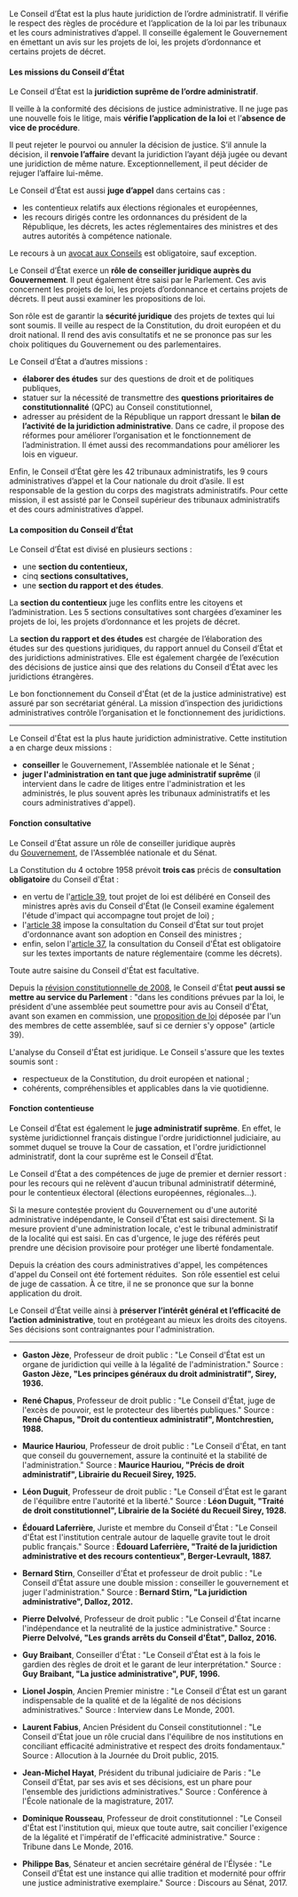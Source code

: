 Le Conseil d’État est la plus haute juridiction de l’ordre administratif. Il vérifie le respect des règles de procédure et l’application de la loi par les tribunaux et les cours administratives d’appel. Il conseille également le Gouvernement en émettant un avis sur les projets de loi, les projets d’ordonnance et certains projets de décret.

#### Les missions du Conseil d’État
Le Conseil d’État est la **juridiction suprême de l’ordre administratif**.

Il veille à la conformité des décisions de justice administrative. Il ne juge pas une nouvelle fois le litige, mais **vérifie l’application de la loi** et l’**absence de vice de procédure**.

Il peut rejeter le pourvoi ou annuler la décision de justice. S’il annule la décision, il **renvoie l’affaire** devant la juridiction l’ayant déjà jugée ou devant une juridiction de même nature. Exceptionnellement, il peut décider de rejuger l’affaire lui-même.

Le Conseil d’État est aussi **juge d’appel** dans certains cas :
- les contentieux relatifs aux élections régionales et européennes,
- les recours dirigés contre les ordonnances du président de la République, les décrets, les actes réglementaires des ministres et des autres autorités à compétence nationale.

Le recours à un [avocat aux Conseils](https://www.justice.gouv.fr/justice-france/acteurs-justice/professionnels-du-droit/lavocat-au-conseil-detat-cour-cassation) est obligatoire, sauf exception.

Le Conseil d’État exerce un **rôle de conseiller juridique auprès du Gouvernement**. Il peut également être saisi par le Parlement. Ces avis concernent les projets de loi, les projets d’ordonnance et certains projets de décrets. Il peut aussi examiner les propositions de loi.

Son rôle est de garantir la **sécurité juridique** des projets de textes qui lui sont soumis. Il veille au respect de la Constitution, du droit européen et du droit national. Il rend des avis consultatifs et ne se prononce pas sur les choix politiques du Gouvernement ou des parlementaires.

Le Conseil d’État a d’autres missions :

- **élaborer des études** sur des questions de droit et de politiques publiques,
- statuer sur la nécessité de transmettre des **questions prioritaires de constitutionnalité** (QPC) au Conseil constitutionnel,
- adresser au président de la République un rapport dressant le **bilan de l’activité de la juridiction administrative**. Dans ce cadre, il propose des réformes pour améliorer l’organisation et le fonctionnement de l’administration. Il émet aussi des recommandations pour améliorer les lois en vigueur.

Enfin, le Conseil d’État gère les 42 tribunaux administratifs, les 9 cours administratives d’appel et la Cour nationale du droit d’asile. Il est responsable de la gestion du corps des magistrats administratifs. Pour cette mission, il est assisté par le Conseil supérieur des tribunaux administratifs et des cours administratives d’appel.

#### La composition du Conseil d’État
Le Conseil d’État est divisé en plusieurs sections :
- une **section du contentieux,**
- cinq **sections consultatives,** 
- une **section du rapport et des études**.

La **section du contentieux** juge les conflits entre les citoyens et l’administration. Les 5 sections consultatives sont chargées d’examiner les projets de loi, les projets d’ordonnance et les projets de décret.

La **section du rapport et des études** est chargée de l’élaboration des études sur des questions juridiques, du rapport annuel du Conseil d’État et des juridictions administratives. Elle est également chargée de l’exécution des décisions de justice ainsi que des relations du Conseil d’État avec les juridictions étrangères.

Le bon fonctionnement du Conseil d'État (et de la justice administrative) est assuré par son secrétariat général. La mission d’inspection des juridictions administratives contrôle l’organisation et le fonctionnement des juridictions.

---
Le Conseil d'État est la plus haute juridiction administrative. Cette institution a en charge deux missions :

- **conseiller** le Gouvernement, l'Assemblée nationale et le Sénat ;  
- **juger l'administration en tant que juge administratif suprême** (il intervient dans le cadre de litiges entre l'administration et les administrés, le plus souvent après les tribunaux administratifs et les cours administratives d'appel).
#### Fonction consultative
Le Conseil d'État assure un rôle de conseiller juridique auprès du [Gouvernement](https://www.vie-publique.fr/fiches/19600-quel-est-le-role-du-conseil-detat#), de l'Assemblée nationale et du Sénat.

La Constitution du 4 octobre 1958 prévoit **trois cas** précis de **consultation obligatoire** du Conseil d'État : 
- en vertu de l'[article 39](https://www.legifrance.gouv.fr/loda/article_lc/LEGIARTI000019241026 "Article 39 de la Constitution du 4 octobre 1958. Légifrance. Nouvelle fenêtre"), tout projet de loi est délibéré en Conseil des ministres après avis du Conseil d'État (le Conseil examine également l'étude d'impact qui accompagne tout projet de loi) ; 
- l'[article 38](https://www.legifrance.gouv.fr/loda/article_lc/LEGIARTI000019241024 "Article 38 de la Constitution du 4 octobre 1958. Légifrance. Nouvelle fenêtre") impose la consultation du Conseil d'État sur tout projet d'ordonnance avant son adoption en Conseil des ministres ; 
- enfin, selon l'[article 37](https://www.legifrance.gouv.fr/loda/article_lc/LEGIARTI000006527508 "Article 37 de la Constitution du 4 octobre 1958. Légifrance. Nouvelle fenêtre"), la consultation du Conseil d'État est obligatoire sur les textes importants de nature réglementaire (comme les décrets). 

Toute autre saisine du Conseil d'État est facultative.

Depuis la [révision constitutionnelle de 2008](https://www.vie-publique.fr/eclairage/268318-la-reforme-de-2008-sur-la-modernisation-des-institutions), le Conseil d'État **peut aussi se mettre au service du Parlement** : "dans les conditions prévues par la loi, le président d'une assemblée peut soumettre pour avis au Conseil d'État, avant son examen en commission, une [proposition de loi](https://www.vie-publique.fr/fiches/19600-quel-est-le-role-du-conseil-detat#) déposée par l'un des membres de cette assemblée, sauf si ce dernier s'y oppose" (article 39). 

L'analyse du Conseil d'État est juridique. Le Conseil s'assure que les textes soumis sont : 

- respectueux de la Constitution, du droit européen et national ;
- cohérents, compréhensibles et applicables dans la vie quotidienne.

#### Fonction contentieuse
Le Conseil d’État est également le **juge administratif suprême**. En effet, le système juridictionnel français distingue l'ordre juridictionnel judiciaire, au sommet duquel se trouve la Cour de cassation, et l'ordre juridictionnel administratif, dont la cour suprême est le Conseil d’État.

Le Conseil d'État a des compétences de juge de premier et dernier ressort : pour les recours qui ne relèvent d'aucun tribunal administratif déterminé, pour le contentieux électoral (élections européennes, régionales...). 

Si la mesure contestée provient du Gouvernement ou d'une autorité administrative indépendante, le Conseil d'État est saisi directement. Si la mesure provient d'une administration locale, c'est le tribunal administratif de la localité qui est saisi. En cas d'urgence, le juge des référés peut prendre une décision provisoire pour protéger une liberté fondamentale.

Depuis la création des cours administratives d'appel, les compétences d'appel du Conseil ont été fortement réduites.  Son rôle essentiel est celui de juge de cassation. À ce titre, il ne se prononce que sur la bonne application du droit.

Le Conseil d’État veille ainsi à **préserver l’intérêt général et l’efficacité de l’action administrative**, tout en protégeant au mieux les droits des citoyens. Ses décisions sont contraignantes pour l'administration.

---
- **Gaston Jèze**, Professeur de droit public : "Le Conseil d'État est un organe de juridiction qui veille à la légalité de l'administration." Source : **Gaston Jèze, "Les principes généraux du droit administratif", Sirey, 1936.**

- **René Chapus**, Professeur de droit public : "Le Conseil d'État, juge de l'excès de pouvoir, est le protecteur des libertés publiques." Source : **René Chapus, "Droit du contentieux administratif", Montchrestien, 1988.**

- **Maurice Hauriou**, Professeur de droit public : "Le Conseil d'État, en tant que conseil du gouvernement, assure la continuité et la stabilité de l'administration." Source : **Maurice Hauriou, "Précis de droit administratif", Librairie du Recueil Sirey, 1925.**

- **Léon Duguit**, Professeur de droit public : "Le Conseil d'État est le garant de l'équilibre entre l'autorité et la liberté." Source : **Léon Duguit, "Traité de droit constitutionnel", Librairie de la Société du Recueil Sirey, 1928.**

- **Édouard Laferrière**, Juriste et membre du Conseil d'État : "Le Conseil d'État est l'institution centrale autour de laquelle gravite tout le droit public français." Source : **Édouard Laferrière, "Traité de la juridiction administrative et des recours contentieux", Berger-Levrault, 1887.**

- **Bernard Stirn**, Conseiller d'État et professeur de droit public : "Le Conseil d'État assure une double mission : conseiller le gouvernement et juger l'administration." Source : **Bernard Stirn, "La juridiction administrative", Dalloz, 2012.**

- **Pierre Delvolvé**, Professeur de droit public : "Le Conseil d'État incarne l'indépendance et la neutralité de la justice administrative." Source : **Pierre Delvolvé, "Les grands arrêts du Conseil d'État", Dalloz, 2016.**

- **Guy Braibant**, Conseiller d'État : "Le Conseil d'État est à la fois le gardien des règles de droit et le garant de leur interprétation." Source : **Guy Braibant, "La justice administrative", PUF, 1996.**

- **Lionel Jospin**, Ancien Premier ministre : "Le Conseil d'État est un garant indispensable de la qualité et de la légalité de nos décisions administratives." Source : Interview dans Le Monde, 2001.

- **Laurent Fabius**, Ancien Président du Conseil constitutionnel : "Le Conseil d'État joue un rôle crucial dans l'équilibre de nos institutions en conciliant efficacité administrative et respect des droits fondamentaux." Source : Allocution à la Journée du Droit public, 2015.

- **Jean-Michel Hayat**, Président du tribunal judiciaire de Paris : "Le Conseil d'État, par ses avis et ses décisions, est un phare pour l'ensemble des juridictions administratives." Source : Conférence à l'École nationale de la magistrature, 2017.

- **Dominique Rousseau**, Professeur de droit constitutionnel : "Le Conseil d'État est l'institution qui, mieux que toute autre, sait concilier l'exigence de la légalité et l'impératif de l'efficacité administrative." Source : Tribune dans Le Monde, 2016.

- **Philippe Bas**, Sénateur et ancien secrétaire général de l'Élysée : "Le Conseil d'État est une instance qui allie tradition et modernité pour offrir une justice administrative exemplaire." Source : Discours au Sénat, 2017.